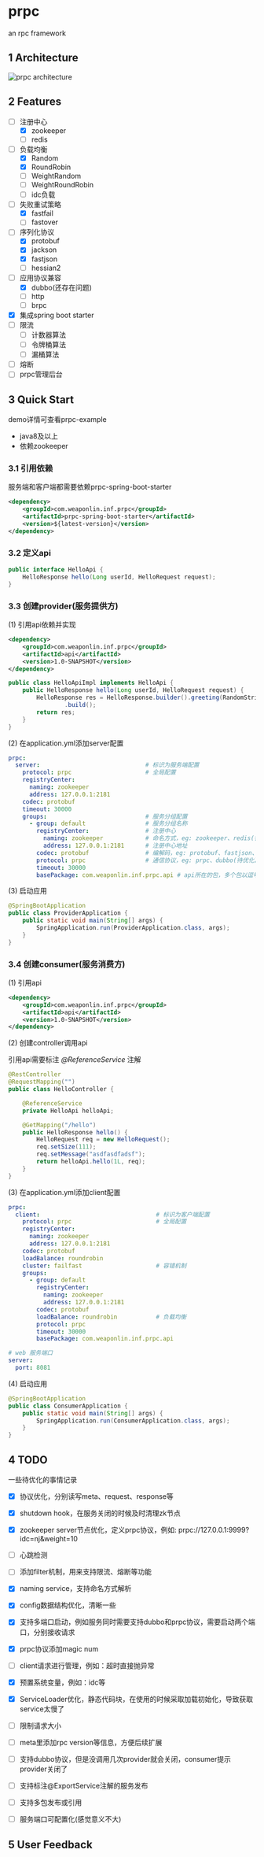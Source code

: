 # prpc
an rpc framework

## 1 Architecture

![prpc architecture](imgs/prpc-architecture.png)


## 2 Features

- [ ] 注册中心
    - [x] zookeeper
    - [ ] redis
- [ ] 负载均衡
    - [x] Random
    - [x] RoundRobin
    - [ ] WeightRandom
    - [ ] WeightRoundRobin
    - [ ] idc负载
- [ ] 失败重试策略
    - [x] fastfail
    - [ ] fastover
- [ ] 序列化协议
    - [x] protobuf
    - [x] jackson
    - [x] fastjson
    - [ ] hessian2
- [ ] 应用协议兼容
    - [x] dubbo(还存在问题)
    - [ ] http
    - [ ] brpc
- [x] 集成spring boot starter
- [ ] 限流
    - [ ] 计数器算法
    - [ ] 令牌桶算法
    - [ ] 漏桶算法
- [ ] 熔断
- [ ] prpc管理后台

## 3 Quick Start

demo详情可查看prpc-example

- java8及以上
- 依赖zookeeper

### 3.1 引用依赖

服务端和客户端都需要依赖prpc-spring-boot-starter

```xml
<dependency>
    <groupId>com.weaponlin.inf.prpc</groupId>
    <artifactId>prpc-spring-boot-starter</artifactId>
    <version>${latest-version}</version>
</dependency>
```

### 3.2 定义api

```java
public interface HelloApi {
    HelloResponse hello(Long userId, HelloRequest request);
}
```

### 3.3 创建provider(服务提供方)

(1) 引用api依赖并实现

```xml
<dependency>
    <groupId>com.weaponlin.inf.prpc</groupId>
    <artifactId>api</artifactId>
    <version>1.0-SNAPSHOT</version>
</dependency>
```

```java
public class HelloApiImpl implements HelloApi {
    public HelloResponse hello(Long userId, HelloRequest request) {
        HelloResponse res = HelloResponse.builder().greeting(RandomStringUtils.random(request.getSize(), true, true))
                .build();
        return res;
    }
}
```

(2) 在application.yml添加server配置
```yaml
prpc:
  server:                              # 标识为服务端配置
    protocol: prpc                     # 全局配置
    registryCenter:
      naming: zookeeper
      address: 127.0.0.1:2181
    codec: protobuf
    timeout: 30000
    groups:                            # 服务分组配置
      - group: default                 # 服务分组名称
        registryCenter:                # 注册中心
          naming: zookeeper            # 命名方式，eg: zookeeper、redis(待支持)
          address: 127.0.0.1:2181      # 注册中心地址
        codec: protobuf                # 编解码，eg: protobuf、fastjson、jackson、
        protocol: prpc                 # 通信协议，eg: prpc、dubbo(待优化)、brpc(待支持)
        timeout: 30000
        basePackage: com.weaponlin.inf.prpc.api # api所在的包，多个包以逗号分割(待支持)
```

(3) 启动应用
```java
@SpringBootApplication
public class ProviderApplication {
    public static void main(String[] args) {
        SpringApplication.run(ProviderApplication.class, args);
    }        
}
```

### 3.4 创建consumer(服务消费方)

(1) 引用api
```xml
<dependency>
    <groupId>com.weaponlin.inf.prpc</groupId>
    <artifactId>api</artifactId>
    <version>1.0-SNAPSHOT</version>
</dependency>
```

(2) 创建controller调用api

引用api需要标注 *@ReferenceService* 注解

```java
@RestController
@RequestMapping("")
public class HelloController {

    @ReferenceService
    private HelloApi helloApi;

    @GetMapping("/hello")
    public HelloResponse hello() {
        HelloRequest req = new HelloRequest();
        req.setSize(111);
        req.setMessage("asdfasdfadsf");
        return helloApi.hello(1L, req);
    }
}
```

(3) 在application.yml添加client配置

```yaml
prpc:
  client:                                 # 标识为客户端配置
    protocol: prpc                        # 全局配置
    registryCenter:
      naming: zookeeper
      address: 127.0.0.1:2181
    codec: protobuf
    loadBalance: roundrobin
    cluster: failfast                     # 容错机制
    groups:
      - group: default
        registryCenter:
          naming: zookeeper
          address: 127.0.0.1:2181
        codec: protobuf
        loadBalance: roundrobin           # 负载均衡
        protocol: prpc
        timeout: 30000
        basePackage: com.weaponlin.inf.prpc.api

# web 服务端口
server:
  port: 8081

```

(4) 启动应用

```java
@SpringBootApplication
public class ConsumerApplication {
    public static void main(String[] args) {
        SpringApplication.run(ConsumerApplication.class, args);
    }
}
``` 

## 4 TODO

一些待优化的事情记录

- [x] 协议优化，分别读写meta、request、response等
- [x] shutdown hook，在服务关闭的时候及时清理zk节点
- [x] zookeeper server节点优化，定义prpc协议，例如: prpc://127.0.0.1:9999?idc=nj&weight=10
- [ ] 心跳检测
- [ ] 添加filter机制，用来支持限流、熔断等功能
- [x] naming service，支持命名方式解析
- [x] config数据结构优化，清晰一些
- [x] 支持多端口启动，例如服务同时需要支持dubbo和prpc协议，需要启动两个端口，分别接收请求
- [x] prpc协议添加magic num
- [ ] client请求进行管理，例如：超时直接抛异常
- [x] 预置系统变量，例如：idc等
- [x] ServiceLoader优化，静态代码块，在使用的时候采取加载初始化，导致获取service太慢了
- [ ] 限制请求大小
- [ ] meta里添加rpc version等信息，方便后续扩展
- [ ] 支持dubbo协议，但是没调用几次provider就会关闭，consumer提示provider关闭了
- [ ] 支持标注@ExportService注解的服务发布
- [ ] 支持多包发布或引用
- [ ] 服务端口可配置化(感觉意义不大)


## 5 User Feedback


